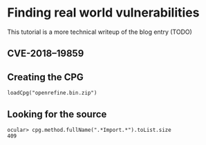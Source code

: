 # Finding real world vulnerabilities

This tutorial is a more technical writeup of the blog entry (TODO)

## CVE-2018–19859



## Creating the CPG


```
loadCpg("openrefine.bin.zip")
```

## Looking for the source

```
ocular> cpg.method.fullName(".*Import.*").toList.size 
409
```
